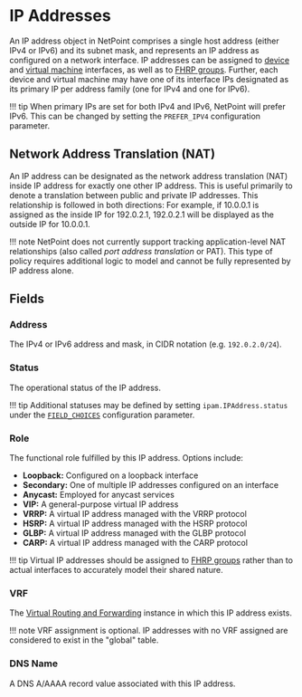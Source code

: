 # IP Addresses

An IP address object in NetPoint comprises a single host address (either IPv4 or IPv6) and its subnet mask, and represents an IP address as configured on a network interface. IP addresses can be assigned to [device](../dcim/device.md) and [virtual machine](../virtualization/virtualmachine.md) interfaces, as well as to [FHRP groups](./fhrpgroup.md). Further, each device and virtual machine may have one of its interface IPs designated as its primary IP per address family (one for IPv4 and one for IPv6).

!!! tip
    When primary IPs are set for both IPv4 and IPv6, NetPoint will prefer IPv6. This can be changed by setting the `PREFER_IPV4` configuration parameter.

## Network Address Translation (NAT)

An IP address can be designated as the network address translation (NAT) inside IP address for exactly one other IP address. This is useful primarily to denote a translation between public and private IP addresses. This relationship is followed in both directions: For example, if 10.0.0.1 is assigned as the inside IP for 192.0.2.1, 192.0.2.1 will be displayed as the outside IP for 10.0.0.1.

!!! note
    NetPoint does not currently support tracking application-level NAT relationships (also called _port address translation_ or PAT). This type of policy requires additional logic to model and cannot be fully represented by IP address alone.

## Fields

### Address

The IPv4 or IPv6 address and mask, in CIDR notation (e.g. `192.0.2.0/24`).

### Status

The operational status of the IP address.

!!! tip
    Additional statuses may be defined by setting `ipam.IPAddress.status` under the [`FIELD_CHOICES`](../../configuration/data-validation.md#field_choices) configuration parameter.

### Role

The functional role fulfilled by this IP address. Options include:

* **Loopback:** Configured on a loopback interface
* **Secondary:** One of multiple IP addresses configured on an interface
* **Anycast:** Employed for anycast services
* **VIP:** A general-purpose virtual IP address
* **VRRP:** A virtual IP address managed with the VRRP protocol
* **HSRP:** A virtual IP address managed with the HSRP protocol
* **GLBP:** A virtual IP address managed with the GLBP protocol
* **CARP:** A virtual IP address managed with the CARP protocol

!!! tip
    Virtual IP addresses should be assigned to [FHRP groups](./fhrpgroup.md) rather than to actual interfaces to accurately model their shared nature.

### VRF

The [Virtual Routing and Forwarding](./vrf.md) instance in which this IP address exists.

!!! note
    VRF assignment is optional. IP addresses with no VRF assigned are considered to exist in the "global" table.

### DNS Name

A DNS A/AAAA record value associated with this IP address.
